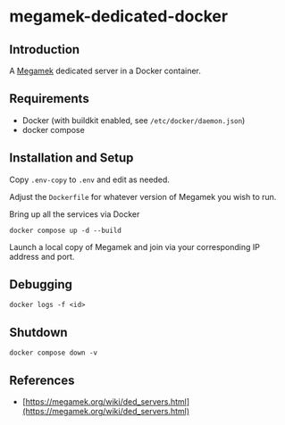 # megamek-dedicated-docker

## Introduction

A [Megamek](https://megamek.org/) dedicated server in a Docker container.

## Requirements

* Docker (with buildkit enabled, see `/etc/docker/daemon.json`)
* docker compose

## Installation and Setup

Copy `.env-copy` to `.env` and edit as needed.

Adjust the `Dockerfile` for whatever version of Megamek you wish to run.

Bring up all the services via Docker

```shell
docker compose up -d --build
```

Launch a local copy of Megamek and join via your corresponding IP address and port.

## Debugging

```shell
docker logs -f <id>
```

## Shutdown

```shell
docker compose down -v
```

## References

* [https://megamek.org/wiki/ded_servers.html](https://megamek.org/wiki/ded_servers.html)
